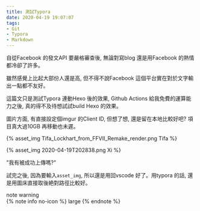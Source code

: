 ```yaml
---
title: 測試Typora
date: 2020-04-19 19:07:07
tags:
- Git
- Typora
- Markdown
---
```


自從Facebook 的發文API 要嚴格審查後, 無論對寫blog 還是用Facebook 的熱情都冷卻了許多。

雖然感覺上比起大部份人還是高, 但不得不說Facebook 這個平台實在對於文字輸出一點都不友好。

這篇文只是測試Typora 連動Hexo 後的效果, Github Actions 給我免費的運算能力之後, 真的得不及待想試試build Hexo 的效果。



圖片方面, 有直接設定個imgur 的Client ID, 但想了想, 還是留在本地比較好吧? 項目真大過10GB 再移動也未遲。

{% asset_img Tifa_Lockhart_from_FFVII_Remake_render.png Tifa %}

{% asset_img 2020-04-19T202838.png Xi %}

"我有被成功上傳嗎?"

試完之後, 因為要輸入`asset_img`, 所以還是用回vscode 好了。用typora 的話, 還是用圖床直接取後絶對路徑比較好。

<div class="note warning">note warning</div>
{% note info no-icon %}
large
{% endnote %}